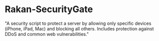 # Rakan-SecurityGate
"A security script to protect a server by allowing only specific devices (iPhone, iPad, Mac) and blocking all others. Includes protection against DDoS and common web vulnerabilities."
